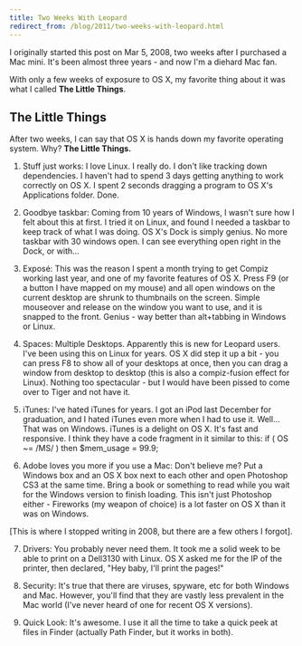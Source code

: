 ```yaml
---
title: Two Weeks With Leopard
redirect_from: /blog/2011/two-weeks-with-leopard.html
---
```


I originally started this post on Mar 5, 2008, two weeks after I purchased a
Mac mini. It's been almost three years - and now I'm a diehard Mac fan.

With only a few weeks of exposure to OS X, my favorite thing about it was what
I called **The Little Things**.

## The Little Things

After two weeks, I can say that OS X is hands down my favorite operating
system. Why? **The Little Things.**

1. Stuff just works: I love Linux. I really do. I don't like tracking down
dependencies. I haven't had to spend 3 days getting anything to work correctly
on OS X. I spent 2 seconds dragging a program to OS X's Applications folder.
Done.

2. Goodbye taskbar: Coming from 10 years of Windows, I wasn't sure how I felt
about this at first. I tried it on Linux, and found I needed a taskbar to keep
track of what I was doing. OS X's Dock is simply genius. No more taskbar with
30 windows open. I can see everything open right in the Dock, or with...

3. Exposé: This was the reason I spent a month trying to get Compiz working
last year, and one of my favorite features of OS X. Press F9 (or a button I
have mapped on my mouse) and all open windows on the current desktop are
shrunk to thumbnails on the screen. Simple mouseover and release on the window
you want to use, and it is snapped to the front. Genius - way better than
alt+tabbing in Windows or Linux.

4. Spaces: Multiple Desktops. Apparently this is new for Leopard users. I've
been using this on Linux for years. OS X did step it up a bit - you can press
F8 to show all of your desktops at once, then you can drag a window from
desktop to desktop (this is also a compiz-fusion effect for Linux). Nothing
too spectacular - but I would have been pissed to come over to Tiger and not
have it.

5. iTunes: I've hated iTunes for years. I got an iPod last December for
graduation, and I hated iTunes even more when I had to use it. Well... That
was on Windows. iTunes is a delight on OS X. It's fast and responsive. I think
they have a code fragment in it similar to this: if ( OS ~= /MS/ ) then
$mem_usage = 99.9;

6. Adobe loves you more if you use a Mac: Don't believe me? Put a Windows box
and an OS X box next to each other and open Photoshop CS3 at the same time.
Bring a book or something to read while you wait for the Windows version to
finish loading. This isn't just Photoshop either - Fireworks (my weapon of
choice) is a lot faster on OS X than it was on Windows.

[This is where I stopped writing in 2008, but there are a few others I
forgot].

7. Drivers: You probably never need them. It took me a solid week to be able
to print on a Dell3130 with Linux. OS X asked me for the IP of the printer,
then declared, "Hey baby, I'll print the pages!"

8. Security: It's true that there are viruses, spyware, etc for both Windows
and Mac. However, you'll find that they are vastly less prevalent in the Mac
world (I've never heard of one for recent OS X versions).

9. Quick Look: It's awesome. I use it all the time to take a quick peek at
files in Finder (actually Path Finder, but it works in both).
